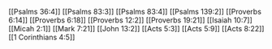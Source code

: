 [[Psalms 36:4]]
[[Psalms 83:3]]
[[Psalms 83:4]]
[[Psalms 139:2]]
[[Proverbs 6:14]]
[[Proverbs 6:18]]
[[Proverbs 12:2]]
[[Proverbs 19:21]]
[[Isaiah 10:7]]
[[Micah 2:1]]
[[Mark 7:21]]
[[John 13:2]]
[[Acts 5:3]]
[[Acts 5:9]]
[[Acts 8:22]]
[[1 Corinthians 4:5]]
